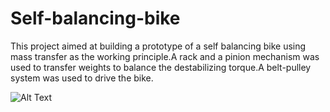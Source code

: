 # Self-balancing-bike
This project aimed at building a prototype of a self balancing bike using mass transfer as the working principle.A rack and a pinion mechanism was used to transfer weights to balance the destabilizing torque.A belt-pulley system was used to drive the bike.

![Alt Text](https://media.giphy.com/media/9GksvMt1uL3P8eUOho/giphy.gif)
